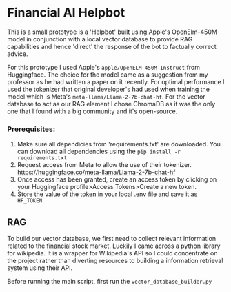 # Financial AI Helpbot

This is a small prototype is a 'Helpbot' built using Apple's OpenElm-450M model in conjunction with a local vector database to provide RAG capabilities and hence 'direct' the response of the bot to factually correct advice.

For this prototype I used Apple's `apple/OpenELM-450M-Instruct` from Huggingface. The choice for the model came as a suggestion from my professor as he had written a paper on it recently. For optimal performance I used the tokenizer that original developer's had used when training the model which is Meta's `meta-llama/Llama-2-7b-chat-hf`. For the vector database to act as our RAG element I chose ChromaDB as it was the only one that I found with a big community and it's open-source.

### Prerequisites:
1. Make sure all dependicies from 'requirements.txt' are downloaded. You can download all dependencies using the ```pip install -r requirements.txt```
2. Request access from Meta to allow the use of their tokenizer. https://huggingface.co/meta-llama/Llama-2-7b-chat-hf
3. Once access has been granted, create an access token by clicking on your Huggingface profile>Access Tokens>Create a new token.
4. Store the value of the token in your local .env file and save it as ``` HF_TOKEN```

## RAG

To build our vector database, we first need to collect relevant information related to the financial stock market. Luckily I came across a python library for wikipedia. It is a wrapper for Wikipedia's API so I could concentrate on the project rather than diverting resources to building a information retrieval system using their API.

Before running the main script, first run the `vector_database_builder.py`
